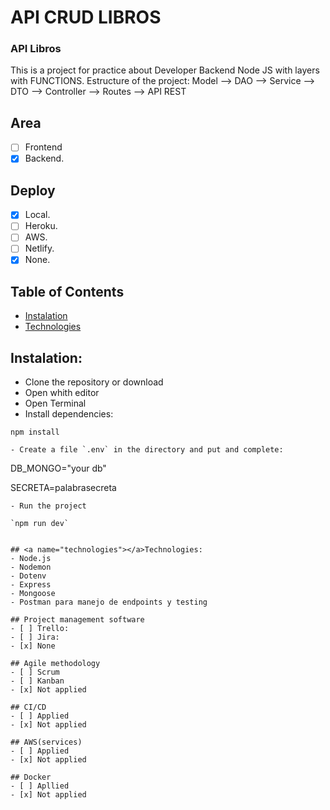 # API CRUD LIBROS

### API Libros

This is a project for practice about Developer Backend Node JS with layers with FUNCTIONS.
Estructure of the project:
Model --> DAO --> Service --> DTO --> Controller --> Routes --> API REST

## Area

- [ ] Frontend
- [x] Backend.

## Deploy

- [x] Local.
- [ ] Heroku.
- [ ] AWS.
- [ ] Netlify.
- [x] None.

## <a name="table-of-contents"></a>Table of Contents

- [Instalation](#installation)
- [Technologies](#technologies)

## <a name="installation"></a>Instalation:

- Clone the repository or download
- Open whith editor
- Open Terminal
- Install dependencies:

```
npm install
```

```
- Create a file `.env` in the directory and put and complete:
```

DB_MONGO="your db"

SECRETA=palabrasecreta

```
- Run the project

`npm run dev`


## <a name="technologies"></a>Technologies:
- Node.js
- Nodemon
- Dotenv
- Express
- Mongoose
- Postman para manejo de endpoints y testing

## Project management software
- [ ] Trello:
- [ ] Jira:
- [x] None

## Agile methodology
- [ ] Scrum
- [ ] Kanban
- [x] Not applied

## CI/CD
- [ ] Applied
- [x] Not applied

## AWS(services)
- [ ] Applied
- [x] Not applied

## Docker
- [ ] Apllied
- [x] Not applied



```
